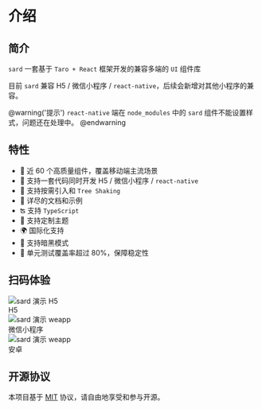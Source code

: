 # 介绍

## 简介

`sard` 一套基于 `Taro + React` 框架开发的兼容多端的 `UI` 组件库

目前 `sard` 兼容 H5 / 微信小程序 / `react-native`，后续会新增对其他小程序的兼容。

@warning('提示')
`react-native` 端在 `node_modules` 中的 `sard` 组件不能设置样式，问题还在处理中。
@endwarning

## 特性

- 🧩 近 60 个高质量组件，覆盖移动端主流场景
- 💪 支持一套代码同时开发 H5 / 微信小程序 / `react-native`
- 🌿 支持按需引入和 `Tree Shaking`
- 📖 详尽的文档和示例
- ʦ 支持 `TypeScript`
- 🌈 支持定制主题
- 🌍 国际化支持
- 🌙 支持暗黑模式
- 🧪 单元测试覆盖率超过 80%，保障稳定性

## 扫码体验

<div class="qrcode">
  <div class="qrcode-item">
    <img
      class="qrcode-img"
      src="https://unpkg.com/@sard/assets@1.3.1/images/qrcode-h5.png"
      alt="sard 演示 H5"
    />
    <div class="qrcode-text">H5</div>
  </div>
  <div class="qrcode-item">
    <img
      class="qrcode-img"
      src="https://unpkg.com/@sard/assets@1.2.0/images/qrcode-weapp.jpg"
      alt="sard 演示 weapp"
    />
    <div class="qrcode-text">微信小程序</div>
  </div>
  <div class="qrcode-item">
    <img
      class="qrcode-img"
      src="https://unpkg.com/@sard/assets@1.3.0/images/qrcode-android.png"
      alt="sard 演示 weapp"
    />
    <div class="qrcode-text">安卓</div>
  </div>
</div>

## 开源协议

本项目基于 [MIT](https://zh.wikipedia.org/wiki/MIT%E8%A8%B1%E5%8F%AF%E8%AD%89) 协议，请自由地享受和参与开源。
